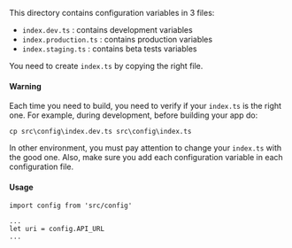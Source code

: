 This directory contains configuration variables in 3 files:

- `index.dev.ts` : contains development variables
- `index.production.ts` : contains production variables
- `index.staging.ts` : contains beta tests variables

You need to create `index.ts` by copying the right file.

#### Warning

Each time you need to build, you need to verify if your `index.ts` is the right one.
For example, during development, before building your app do:

```
cp src\config\index.dev.ts src\config\index.ts
```

In other environment, you must pay attention to change your `index.ts` with the good one.
Also, make sure you add each configuration variable in each configuration file.

#### Usage

```
import config from 'src/config'

...
let uri = config.API_URL
...

```
